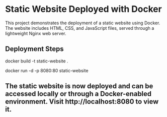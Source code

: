 # Static Website Deployed with Docker
This project demonstrates the deployment of a static website using Docker. The website includes HTML, CSS, and JavaScript files, served through a lightweight Nginx web server.

## Deployment Steps

docker build -t static-website .    

docker run -d -p 8080:80 static-website

## The static website is now deployed and can be accessed locally or through a Docker-enabled environment. Visit http://localhost:8080 to view it.
